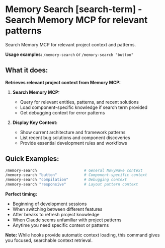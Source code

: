 # Memory Search [search-term] - Search Memory MCP for relevant patterns

Search Memory MCP for relevant project context and patterns.

**Usage examples:** `/memory-search` or `/memory-search "button"`

## What it does:

**Retrieves relevant project context from Memory MCP:**

1. **Search Memory MCP:**
   - Query for relevant entities, patterns, and recent solutions
   - Load component-specific knowledge if search term provided
   - Get debugging context for error patterns

2. **Display Key Context:**
   - Show current architecture and framework patterns
   - List recent bug solutions and component discoveries
   - Provide essential development rules and workflows

## Quick Examples:

```bash
/memory-search                     # General NovyWave context
/memory-search "button"            # Component-specific context  
/memory-search "compilation"       # Debugging context
/memory-search "responsive"        # Layout pattern context
```

**Perfect timing:**
- Beginning of development sessions
- When switching between different features
- After breaks to refresh project knowledge
- When Claude seems unfamiliar with project patterns
- Anytime you need specific context or patterns

**Note:** While hooks provide automatic context loading, this command gives you focused, searchable context retrieval.